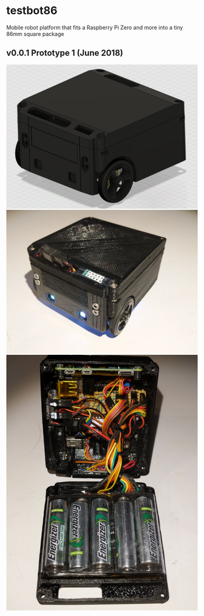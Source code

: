 # testbot86
Mobile robot platform that fits a Raspberry Pi Zero and more into a tiny 86mm square package

## v0.0.1 Prototype 1 (June 2018)

![](v001-prototype-1/cad.png)
![](v001-prototype-1/external.jpg)
![](v001-prototype-1/internal.jpg)
